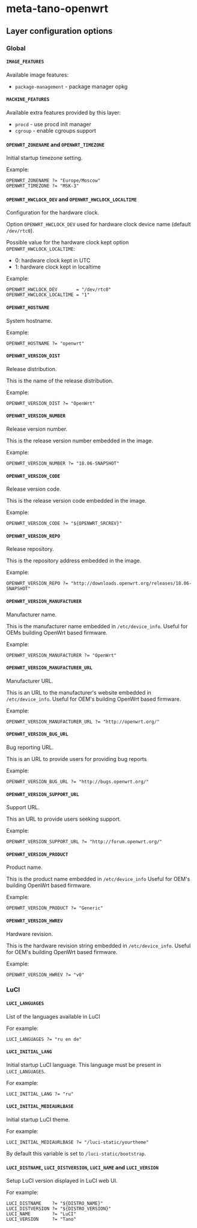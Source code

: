 # meta-tano-openwrt

## Layer configuration options

### Global

#### `IMAGE_FEATURES`

Available image features:
- `package-management` - package manager opkg

#### `MACHINE_FEATURES`

Available extra features provided by this layer:
- `procd` - use procd init manager
- `cgroup` - enable cgroups support

#### `OPENWRT_ZONENAME` and `OPENWRT_TIMEZONE`

Initial startup timezone setting.

Example:
```
OPENWRT_ZONENAME ?= "Europe/Moscow"
OPENWRT_TIMEZONE ?= "MSK-3"
```

#### `OPENWRT_HWCLOCK_DEV` and `OPENWRT_HWCLOCK_LOCALTIME`

Configuration for the hardware clock.

Option `OPENWRT_HWCLOCK_DEV` used for hardware clock
device name (default `/dev/rtc0`).

Possible value for the hardware clock kept option `OPENWRT_HWCLOCK_LOCALTIME`:
- 0: hardware clock kept in UTC
- 1: hardware clock kept in localtime

Example:
```
OPENWRT_HWCLOCK_DEV       = "/dev/rtc0"
OPENWRT_HWCLOCK_LOCALTIME = "1"
```

#### `OPENWRT_HOSTNAME`

System hostname.

Example:
```
OPENWRT_HOSTNAME ?= "openwrt"
```

#### `OPENWRT_VERSION_DIST`

Release distribution.

This is the name of the release distribution.

Example:
```
OPENWRT_VERSION_DIST ?= "OpenWrt"
```

#### `OPENWRT_VERSION_NUMBER`

Release version number.

This is the release version number embedded in the image.

Example:
```
OPENWRT_VERSION_NUMBER ?= "18.06-SNAPSHOT"
```

#### `OPENWRT_VERSION_CODE`

Release version code.

This is the release version code embedded in the image.

Example:
```
OPENWRT_VERSION_CODE ?= "${OPENWRT_SRCREV}"
```

#### `OPENWRT_VERSION_REPO`

Release repository.

This is the repository address embedded in the image.

Example:
```
OPENWRT_VERSION_REPO ?= "http://downloads.openwrt.org/releases/18.06-SNAPSHOT"
```

#### `OPENWRT_VERSION_MANUFACTURER`

Manufacturer name.

This is the manufacturer name embedded in `/etc/device_info`.
Useful for OEMs building OpenWrt based firmware.

Example:
```
OPENWRT_VERSION_MANUFACTURER ?= "OpenWrt"
```

#### `OPENWRT_VERSION_MANUFACTURER_URL`

Manufacturer URL.

This is an URL to the manufacturer's website embedded in `/etc/device_info`.
Useful for OEM's building OpenWrt based firmware.

Example:
```
OPENWRT_VERSION_MANUFACTURER_URL ?= "http://openwrt.org/"
```

#### `OPENWRT_VERSION_BUG_URL`

Bug reporting URL.

This is an URL to provide users for providing bug reports

Example:
```
OPENWRT_VERSION_BUG_URL ?= "http://bugs.openwrt.org/"
```

#### `OPENWRT_VERSION_SUPPORT_URL`

Support URL.

This an URL to provide users seeking support.

Example:
```
OPENWRT_VERSION_SUPPORT_URL ?= "http://forum.openwrt.org/"
```

#### `OPENWRT_VERSION_PRODUCT`

Product name.

This is the product name embedded in `/etc/device_info`
Useful for OEM's building OpenWrt based firmware.

Example:
```
OPENWRT_VERSION_PRODUCT ?= "Generic"
```

#### `OPENWRT_VERSION_HWREV`

Hardware revision.

This is the hardware revision string embedded in `/etc/device_info`.
Useful for OEM's building OpenWrt based firmware.

Example:
```
OPENWRT_VERSION_HWREV ?= "v0"
```


### LuCI

#### `LUCI_LANGUAGES`

List of the languages available in LuCI

For example:
```
LUCI_LANGUAGES ?= "ru en de"
```

#### `LUCI_INITIAL_LANG`

Initial startup LuCI language. This language must be present in `LUCI_LANGUAGES`.

For example:
```
LUCI_INITIAL_LANG ?= "ru"
```

#### `LUCI_INITIAL_MEDIAURLBASE`

Initial startup LuCI theme.

For example:
```
LUCI_INITIAL_MEDIAURLBASE ?= "/luci-static/yourtheme"
```

By default this variable is set to `/luci-static/bootstrap`.

#### `LUCI_DISTNAME`, `LUCI_DISTVERSION`, `LUCI_NAME` and `LUCI_VERSION`

Setup LuCI version displayed in LuCI web UI.

For example:
```
LUCI_DISTNAME    ?= "${DISTRO_NAME}"
LUCI_DISTVERSION ?= "${DISTRO_VERSION}"
LUCI_NAME        ?= "LuCI"
LUCI_VERSION     ?= "Tano"
```
